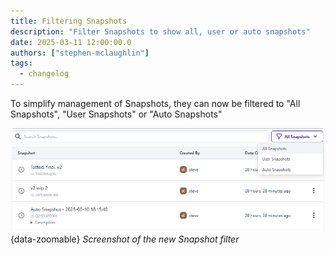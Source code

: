 ```yaml
---
title: Filtering Snapshots
description: "Filter Snapshots to show all, user or auto snapshots"
date: 2025-03-11 12:00:00.0  
authors: ["stephen-mclaughlin"]
tags:
  - changelog
---
```


To simplify management of Snapshots, they can now be filtered to "All Snapshots", "User Snapshots" or "Auto Snapshots"


![Screenshot of the new Snapshot filter](./images/snapshot-filter.png){data-zoomable}
_Screenshot of the new Snapshot filter_
